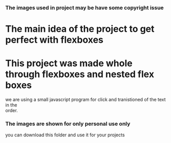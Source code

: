 ### The images used in project may be have some copyright issue 
# The main idea of the project to get perfect with flexboxes 
# This project was made whole through flexboxes and nested flex boxes  
we are using a small javascript program for click and tranistioned of the text in the <br>
order. 
### The images are shown for only personal use only 
you can download this folder and use it for your projects 
